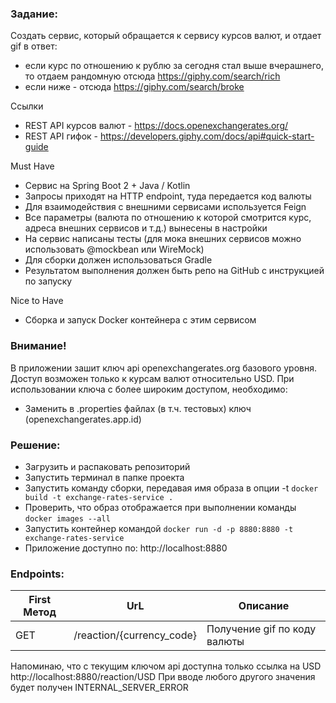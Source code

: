 ### Задание:
Создать сервис, который обращается к сервису курсов валют, и отдает gif в ответ:

- если курс по отношению к рублю за сегодня стал выше вчерашнего, то отдаем рандомную отсюда https://giphy.com/search/rich 
- если ниже - отсюда https://giphy.com/search/broke 

Ссылки
- REST API курсов валют - https://docs.openexchangerates.org/ 
- REST API гифок - https://developers.giphy.com/docs/api#quick-start-guide 

Must Have
- Сервис на Spring Boot 2 + Java / Kotlin
- Запросы приходят на HTTP endpoint, туда передается код валюты
- Для взаимодействия с внешними сервисами используется Feign
- Все параметры (валюта по отношению к которой смотрится курс, адреса внешних сервисов и т.д.) вынесены в настройки
- На сервис написаны тесты (для мока внешних сервисов можно использовать @mockbean или WireMock)
- Для сборки должен использоваться Gradle
- Результатом выполнения должен быть репо на GitHub с инструкцией по запуску

Nice to Have
- Сборка и запуск Docker контейнера с этим сервисом

### Внимание!
В приложении зашит ключ api openexchangerates.org базового уровня. 
Доступ возможен только к курсам валют относительно USD. 
При использовании ключа с более широким доступом, необходимо: 
- Заменить в .properties файлах (в т.ч. тестовых) ключ (openexchangerates.app.id)

### Решение:
- Загрузить и распаковать репозиторий
- Запустить терминал в папке проекта
- Запустить команду сборки, передавая имя образа в опции -t
`docker build -t exchange-rates-service .`
- Проверить, что образ отображается при выполнении команды `docker images --all`
- Запустить контейнер командой
`docker run -d -p 8880:8880 -t exchange-rates-service`
- Приложение доступно по: http://localhost:8880

### Endpoints:
| First Метод  | UrL  | Описание |
| ------------- | ------------- |------------- |
| GET  | /reaction/{currency_code}  |Получение gif по коду валюты |

Напоминаю, что с текущим ключом api доступна только ссылка на USD
http://localhost:8880/reaction/USD
При вводе любого другого значения будет получен INTERNAL_SERVER_ERROR
